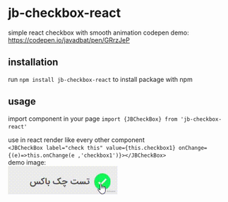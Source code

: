 # jb-checkbox-react

simple react checkbox with smooth animation
codepen demo: <https://codepen.io/javadbat/pen/GRrzJeP>

## installation

run `npm install jb-checkbox-react` to install package with npm  

## usage

import component in your page `import {JBCheckBox} from 'jb-checkbox-react'`  

use in react render like every other component  
`<JBCheckBox label="check this" value={this.checkbox1} onChange={(e)=>this.onChange(e ,'checkbox1')}></JBCheckBox>`  
demo image:  
![demo](demo-gif.gif)

